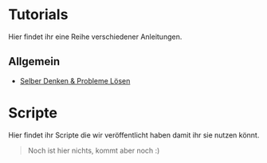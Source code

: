 # Tutorials

Hier findet ihr eine Reihe verschiedener Anleitungen.

## Allgemein

- [Selber Denken & Probleme Lösen](tutorials/thinking)



# Scripte

Hier findet ihr Scripte die wir veröffentlicht haben damit ihr sie nutzen könnt.

> Noch ist hier nichts, kommt aber noch :)